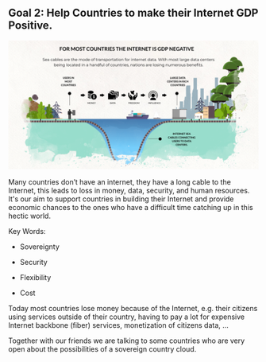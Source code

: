 
## **Goal 2: Help Countries to make their Internet GDP Positive.**

![image alt text](img/undersea_cables.png)

Many countries don’t have an internet, they have a long cable to the Internet, this leads to loss in money, data, security, and human resources. It's our aim to support countries in building their Internet and provide economic chances to the ones who have a difficult time catching up in this hectic world.

Key Words:

* Sovereignty

* Security

* Flexibility

* Cost

Today most countries lose money because of the Internet, e.g. their citizens using services outside of their country, having to pay a lot for expensive Internet backbone (fiber) services, monetization of citizens data, …

Together with our friends we are talking to some countries who are very open about the possibilities of a sovereign country cloud.

